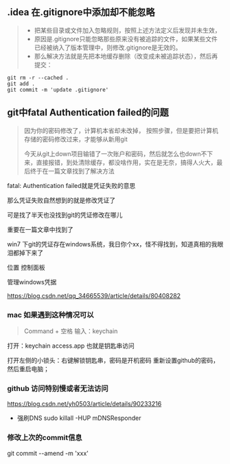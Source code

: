 ## .idea 在.gitignore中添加却不能忽略
> - 把某些目录或文件加入忽略规则，按照上述方法定义后发现并未生效，
> - 原因是.gitignore只能忽略那些原来没有被追踪的文件，如果某些文件已经被纳入了版本管理中，则修改.gitignore是无效的。
> - 那么解决方法就是先把本地缓存删除（改变成未被追踪状态），然后再提交：
```
git rm -r --cached .
git add .
git commit -m 'update .gitignore'
```
##  git中fatal Authentication failed的问题
> 因为你的密码修改了，计算机本省却未改掉，
  按照步骤，但是要把计算机存储的密码修改过来，才能够从新用git
>
>今天从git上down项目输错了一次账户和密码，然后就怎么也down不下来，直接报错，到处清除缓存，都没啥作用，实在是无奈，搞得人火大，最后终于在一篇文章找到了解决方法
 
 fatal: Authentication failed就是凭证失败的意思
 
 那么凭证失败自然想到的就是修改凭证了
 
 可是找了半天也没找到git的凭证修改在哪儿
 
 重要在一篇文章中找到了
 
 win7 下git的凭证存在windows系统，我日你个xx，怪不得找到，知道真相的我眼泪都掉下来了
 
 位置 控制面板

 管理windows凭据

https://blog.csdn.net/qq_34665539/article/details/80408282

### mac 如果遇到这种情况可以
> Command + 空格
  输入：keychain
  
  打开：keychain access.app 也就是钥匙串访问
  
  打开左侧的小锁头：右键解锁钥匙串，密码是开机密码
  重新设置github的密码，然后重启电脑；

### github 访问特别慢或者无法访问
https://blog.csdn.net/yh0503/article/details/90233216
- 强刷DNS   sudo killall -HUP mDNSResponder
### 修改上次的commit信息
git commit --amend -m 'xxx'  





